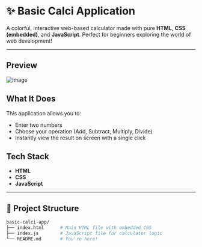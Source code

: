 # ✨ Basic Calci Application 

A colorful, interactive web-based calculator made with pure **HTML**, **CSS (embedded)**, and **JavaScript**. Perfect for beginners exploring the world of web development!

---

##  Preview

![image](https://github.com/user-attachments/assets/c0cbc9d7-6a8d-4c66-a691-5f02267ba908)


##  What It Does

This application allows you to:

-  Enter two numbers  
-  Choose your operation (Add, Subtract, Multiply, Divide)  
-  Instantly view the result on screen with a single click



##  Tech Stack

- **HTML** 
- **CSS** 
- **JavaScript**  

---

## 📁 Project Structure

```bash
basic-calci-app/
├── index.html      # Main HTML file with embedded CSS
├── index.js        # JavaScript file for calculator logic
└── README.md       # You're here!

